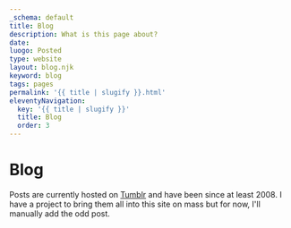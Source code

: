 ```yaml
---
_schema: default
title: Blog
description: What is this page about?
date:
luogo: Posted
type: website
layout: blog.njk
keyword: blog
tags: pages
permalink: '{{ title | slugify }}.html'
eleventyNavigation:
  key: '{{ title | slugify }}'
  title: Blog
  order: 3
---
```

# Blog

Posts are currently hosted on <a target="_blank" rel="noopener" href="http://blog.anaru.nz">Tumblr</a> and have been since at least 2008. I have a project to bring them all into this site on mass but for now, I'll manually add the odd post.